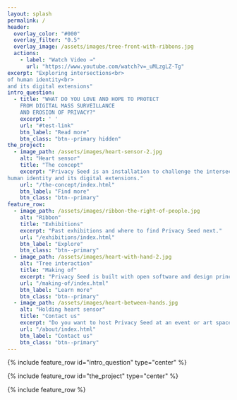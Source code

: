 ```yaml
---
layout: splash
permalink: /
header:
  overlay_color: "#000"
  overlay_filter: "0.5"
  overlay_image: /assets/images/tree-front-with-ribbons.jpg
  actions:
    - label: "Watch Video →"
      url: "https://www.youtube.com/watch?v=_uMLzgLZ-Tg"
excerpt: "Exploring intersections<br>
of human identity<br>
and its digital extensions"
intro_question: 
  - title: "WHAT DO YOU LOVE AND HOPE TO PROTECT 
    FROM DIGITAL MASS SURVEILLANCE 
    AND EROSION OF PRIVACY?"
    excerpt: ' '
    url: "#test-link"
    btn_label: "Read more"
    btn_class: "btn--primary hidden"
the_project:
  - image_path: /assets/images/heart-sensor-2.jpg
    alt: "Heart sensor"
    title: "The concept"
    excerpt: "Privacy Seed is an installation to challenge the intersections of personal spaces and data privacy, the connection of
human identity and its digital extensions."
    url: "/the-concept/index.html"
    btn_label: "Find more"
    btn_class: "btn--primary"
feature_row:
  - image_path: /assets/images/ribbon-the-right-of-people.jpg
    alt: "Ribbon"
    title: "Exhibitions"
    excerpt: "Past exhibitions and where to find Privacy Seed next."
    url: "/exhibitions/index.html"
    btn_label: "Explore"
    btn_class: "btn--primary"
  - image_path: /assets/images/heart-with-hand-2.jpg
    alt: "Tree interaction"
    title: "Making of"
    excerpt: "Privacy Seed is built with open software and design principles using modern digital fabrication techniques."
    url: "/making-of/index.html"
    btn_label: "Learn more"
    btn_class: "btn--primary"
  - image_path: /assets/images/heart-between-hands.jpg
    alt: "Holding heart sensor"
    title: "Contact us"
    excerpt: "Do you want to host Privacy Seed at an event or art space?<br/> Find more about the artist and our contacts."
    url: "/about/index.html"
    btn_label: "Contact us"
    btn_class: "btn--primary"
---
```


{% include feature_row id="intro_question" type="center" %}

{% include feature_row id="the_project" type="center" %}

{% include feature_row %}



